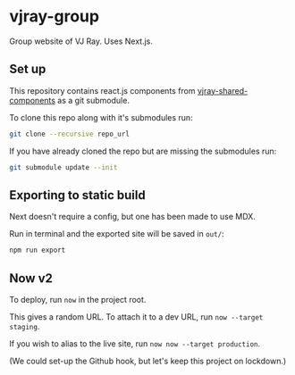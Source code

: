 # vjray-group

Group website of VJ Ray. Uses Next.js.

## Set up

This repository contains react.js components from [vjray-shared-components](https://github.com/BarryPH/vjray-shared-components) as a git submodule.

To clone this repo along with it's submodules run:

```sh
git clone --recursive repo_url
```

If you have already cloned the repo but are missing the submodules run:

```sh
git submodule update --init
```

## Exporting to static build

Next doesn't require a config, but one has been made to use MDX.

Run in terminal and the exported site will be saved in `out/`:

```sh
npm run export
```

## Now v2

To deploy, run `now` in the project root.

This gives a random URL. To attach it to a dev URL, run `now --target staging`.

If you wish to alias to the live site, run `now now --target production`.

(We could set-up the Github hook, but let's keep this project on lockdown.)
